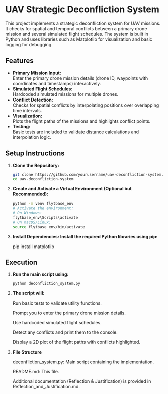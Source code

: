 # UAV Strategic Deconfliction System

This project implements a strategic deconfliction system for UAV missions. It checks for spatial and temporal conflicts between a primary drone mission and several simulated flight schedules. The system is built in Python and uses libraries such as Matplotlib for visualization and basic logging for debugging.

## Features
- **Primary Mission Input:**  
  Enter the primary drone mission details (drone ID, waypoints with coordinates and timestamps) interactively.
- **Simulated Flight Schedules:**  
  Hardcoded simulated missions for multiple drones.
- **Conflict Detection:**  
  Checks for spatial conflicts by interpolating positions over overlapping time intervals.
- **Visualization:**  
  Plots the flight paths of the missions and highlights conflict points.
- **Testing:**  
  Basic tests are included to validate distance calculations and interpolation logic.

## Setup Instructions

1. **Clone the Repository:**
   ```bash
   git clone https://github.com/yourusername/uav-deconfliction-system.git
   cd uav-deconfliction-system

2. **Create and Activate a Virtual Environment (Optional but Recommended):**

    ```bash
    python -m venv flytbase_env
    # Activate the environment:
    # On Windows:
    flytbase_env\Scripts\activate
    # On macOS/Linux:
    source flytbase_env/bin/activate

3. **Install Dependencies: Install the required Python libraries using pip:**

    pip install matplotlib


## Execution

1. **Run the main script using:**

    ```bash
    python deconfliction_system.py

2. **The script will:**

    Run basic tests to validate utility functions.

    Prompt you to enter the primary drone mission details.

    Use hardcoded simulated flight schedules.

    Detect any conflicts and print them to the console.

    Display a 2D plot of the flight paths with conflicts highlighted.

3. **File Structure**
    
    deconfliction_system.py: Main script containing the implementation.

    README.md: This file.

    Additional documentation (Reflection & Justification) is provided in Reflection_and_Justification.md.